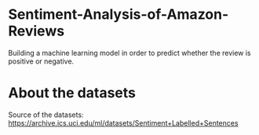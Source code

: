 # Sentiment-Analysis-of-Amazon-Reviews
Building a machine learning model in order to predict whether the review is positive or negative. 

# About the datasets
Source of the datasets: https://archive.ics.uci.edu/ml/datasets/Sentiment+Labelled+Sentences
